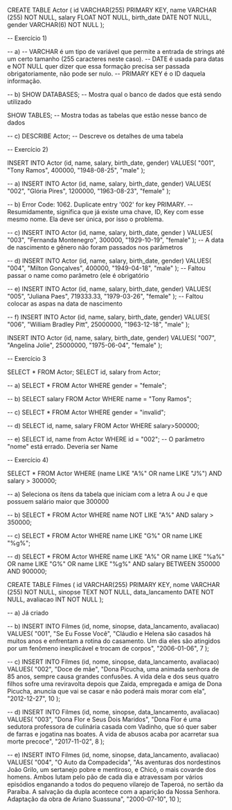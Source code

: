 CREATE TABLE Actor (
    id VARCHAR(255) PRIMARY KEY,
    name VARCHAR (255) NOT NULL,
    salary FLOAT NOT NULL,
    birth_date DATE NOT NULL,
    gender VARCHAR(6) NOT NULL
);

-- Exercício 1)

-- a)
-- VARCHAR é um tipo de variável que permite a entrada de strings até um certo tamanho (255 caracteres neste  caso). 
-- DATE é usada para datas e NOT NULL quer dizer que essa formação precisa ser passada obrigatoriamente, não pode ser nulo. 
-- PRIMARY KEY é o ID daquela informação.


-- b)
SHOW DATABASES;
-- Mostra qual o banco de dados que está sendo utilizado

SHOW TABLES;
-- Mostra todas as tabelas que estão nesse banco de dados

-- c)
DESCRIBE Actor;
-- Descreve os detalhes de uma tabela

-- Exercício 2)

INSERT INTO Actor (id, name, salary, birth_date, gender)
VALUES(
  "001", 
  "Tony Ramos",
  400000,
  "1948-08-25", 
  "male"
);

-- a)
INSERT INTO Actor (id, name, salary, birth_date, gender)
VALUES(
  "002", 
  "Glória Pires",
  1200000,
  "1963-08-23", 
  "female"
);

-- b) Error Code: 1062. Duplicate entry '002' for key PRIMARY.
-- Resumidamente, significa que já existe uma chave, ID, Key com esse mesmo nome. Ela deve ser única, por isso o problema.

-- c) 
INSERT INTO Actor (id, name, salary, birth_date, gender )
VALUES(
  "003", 
  "Fernanda Montenegro",
  300000,
 "1929-10-19", 
 "female"
);
-- A data de nascimento e gênero não foram passados nos parâmetros

-- d)
INSERT INTO Actor (id, name, salary, birth_date, gender)
VALUES(
  "004",
  "Milton Gonçalves",
  400000,
  "1949-04-18", 
  "male"
);
-- Faltou passar o name como parâmetro (ele é obrigatório

-- e) 
INSERT INTO Actor (id, name, salary, birth_date, gender)
VALUES(
  "005", 
  "Juliana Paes",
  719333.33,
  "1979-03-26", 
  "female"
);
-- Faltou colocar as aspas na data de nascimento

-- f)
INSERT INTO Actor (id, name, salary, birth_date, gender)
VALUES(
  "006", 
  "William Bradley Pitt",
  25000000,
  "1963-12-18", 
  "male"
  );
  
INSERT INTO Actor (id, name, salary, birth_date, gender)
VALUES(
  "007", 
  "Angelina Jolie",
  25000000,
  "1975-06-04", 
  "female"
  );



-- Exercício 3

SELECT * FROM Actor;
SELECT id, salary from Actor;

-- a)
SELECT * FROM Actor
WHERE gender = "female";

-- b)
SELECT salary FROM Actor
WHERE name = "Tony Ramos";

-- c) 
SELECT * FROM Actor
WHERE gender = "invalid";

-- d)
SELECT id, name, salary FROM Actor
WHERE salary>500000;

-- e)
SELECT id, name from Actor WHERE id = "002";
-- O parâmetro "nome" está errado. Deveria ser Name


-- Exercício 4)

SELECT * FROM Actor
WHERE (name LIKE "A%" OR name LIKE "J%") AND salary > 300000;

-- a) Seleciona os ítens da tabela que iniciam com a letra A ou J e que possuem salário maior que 300000

-- b)
SELECT * FROM Actor
WHERE name NOT LIKE "A%"  AND salary > 350000;

-- c)
SELECT * FROM Actor
WHERE name LIKE "G%" OR name LIKE "%g%";

-- d) 
SELECT * FROM Actor
WHERE name LIKE "A%" OR name LIKE "%a%" OR name LIKE "G%" OR name LIKE "%g%"
AND salary BETWEEN 350000 AND 900000;



CREATE TABLE Filmes (
    id VARCHAR(255) PRIMARY KEY,
    nome VARCHAR (255) NOT NULL,
    sinopse TEXT NOT NULL,
    data_lancamento DATE NOT NULL,
    avaliacao INT NOT NULL
);

-- a) Já criado

-- b) 
INSERT INTO Filmes (id, nome, sinopse, data_lancamento, avaliacao)
VALUES(
  "001", 
  "Se Eu Fosse Você",
  "Cláudio e Helena são casados há muitos anos e enfrentam a rotina do casamento. Um dia eles são atingidos por um fenômeno inexplicável e trocam de corpos",
  "2006-01-06", 
  7
);

-- c)
INSERT INTO Filmes (id, nome, sinopse, data_lancamento, avaliacao)
VALUES(
  "002", 
  "Doce de mãe",
  "Dona Picucha, uma animada senhora de 85 anos, sempre causa grandes confusões. A vida dela e dos seus quatro filhos sofre uma reviravolta depois que Zaida, empregada e amiga de Dona Picucha, anuncia que vai se casar e não poderá mais morar com ela",
  "2012-12-27", 
  10
);

-- d) 
INSERT INTO Filmes (id, nome, sinopse, data_lancamento, avaliacao)
VALUES(
  "003", 
  "Dona Flor e Seus Dois Maridos",
  "Dona Flor é uma sedutora professora de culinária casada com Vadinho, que só quer saber de farras e jogatina nas boates. A vida de abusos acaba por acarretar sua morte precoce",
  "2017-11-02", 
  8
);

-- e)
INSERT INTO Filmes (id, nome, sinopse, data_lancamento, avaliacao)
VALUES(
  "004", 
  "O Auto da Compadecida",
  "As aventuras dos nordestinos João Grilo, um sertanejo pobre e mentiroso, e Chicó, o mais covarde dos homens. Ambos lutam pelo pão de cada dia e atravessam por vários episódios enganando a todos do pequeno vilarejo de Taperoá, no sertão da Paraíba. A salvação da dupla acontece com a aparição da Nossa Senhora. Adaptação da obra de Ariano Suassuna",
  "2000-07-10", 
  10
);


